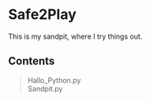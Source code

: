# Safe2Play

This is my sandpit, where I try things out.

## Contents

> Hallo_Python.py   
> Sandpit.py